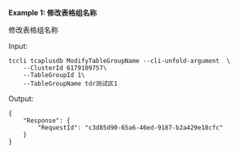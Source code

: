 **Example 1: 修改表格组名称**

修改表格组名称

Input: 

```
tccli tcaplusdb ModifyTableGroupName --cli-unfold-argument  \
    --ClusterId 6179109757\
    --TableGroupId 1\
    --TableGroupName tdr测试区1
```

Output: 
```
{
    "Response": {
        "RequestId": "c3d85d90-65a6-46ed-9187-b2a429e18cfc"
    }
}
```

